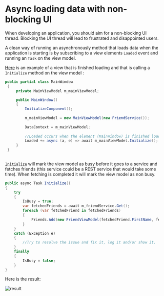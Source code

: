 # Async loading data with non-blocking UI
When developing an application, you should aim for a non-blocking UI thread. Blocking the UI thread will lead to frustrated and disappointed users.

A clean way of running an asynchronously method that loads data when the application is starting is by subscribing to a view elements ``Loaded`` event and running an ``Task`` on the view model.

  
[Here](MainWindow.xaml.cs) is an example of a view that is finished loading and that is calling a ``Initialize`` method on the view model :

```c#
public partial class MainWindow
 {
     private MainViewModel m_mainViewModel;

     public MainWindow()
     {
         InitializeComponent();
         
         m_mainViewModel = new MainViewModel(new FriendService());
         
         DataContext = m_mainViewModel;
         
         //Loaded occurs when the element (MainWindow) is finished loaded (laid out and rendered) and ready for interaction.
         Loaded += async (a, e) => await m_mainViewModel.Initialize();
     }
 }
 
```

[``Initialize``](ViewModels/MainViewModel.cs) will mark the view model as busy before it goes to a service and fetches friends 
(this service could be a REST service that would take some time). When fetching is completed it will mark the view model as non busy.
```c#
public async Task Initialize()
{
    try
    {
        IsBusy = true;
        var fetchedFriends = await m_friendService.Get();
        foreach (var fetchedFriend in fetchedFriends)
        {
            Friends.Add(new FriendViewModel(fetchedFriend.FirstName, fetchedFriend.LastName));
        }
    }
    catch (Exception e)
    {
        //Try to resolve the issue and fix it, log it and/or show it.
    }
    finally
    {
        IsBusy = false;
    }
}
```

Here is the result:

![result]

[result]:gifs/nonblockingui.gif
